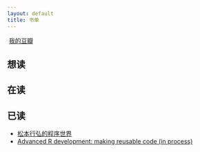 ```yaml
---
layout: default
title: 书单
---
```


<div class="right">
  <img src="http://img3.douban.com/favicon.ico" alt="">
  <a href="http://www.douban.com/people/28935831/">我的豆瓣</a>
</div>

## 想读

<ul id="wish">
</ul>

## 在读

<ul id="reading">

</ul>

## 已读

<ul id="read">
  <li>
    <a href="http://book.douban.com/subject/6756090/">松本行弘的程序世界</a>
  </li>
  <li>
    <a href="https://github.com/hadley/devtools/wiki">Advanced R development: making reusable code (in process)</a>
  </li>
</ul>


<script type="text/javascript" >
  var dbapi = function(data, obj){
    $.each(data.entry, function(i, book){
      var title = book["db:subject"].title["$t"]
      var link = book["db:subject"].link[1]["@href"]
      var imageLink = book["db:subject"].link[2]["@href"]
      var item = $("<li/>");
      $("<a/>").attr({"href":link}).text(title).appendTo(item);
      $(item).appendTo(obj)
    });
  }
  $(function(){
    $.ajaxSetup({
      type: "get",
      url: "http://api.douban.com/people/28935831/collection",
      async: false,
      dataType: "jsonp",
      jsonp: "callback",
      data: {
        apikey: "06be6ee392351481143b4caab69f3d83",
        cat: "book",
        alt: "xd"
      }
    });
    $.ajax({
      data: {status: "wish"},
      success: function(data){dbapi(data, $("#wish")) }
    });
    $.ajax({
      data: {status: "read"},
      success: function(data){dbapi(data, $("#read")) }
    });
    $.ajax({
      data: {status: "reading"},
      success: function(data){dbapi(data, $("#reading")) }
    });
  })
</script>
